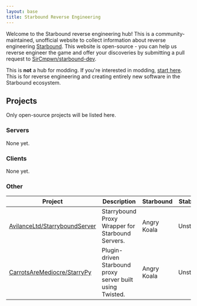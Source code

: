 ```yaml
---
layout: base
title: Starbound Reverse Engineering
---
```


Welcome to the Starbound reverse engineering hub! This is a community-maintained, unofficial website to collect information
about reverse engineering [Starbound](http://playstarbound.com). This website is open-source - you can help us reverse engineer
the game and offer your discoveries by submitting a pull request to [SirCmpwn/starbound-dev](https://github.com/SirCmpwn/starbound-dev).

This is **not** a hub for modding. If you're interested in modding, [start here](http://starbounder.org/Modding). This is for
reverse engineering and creating entirely new software in the Starbound ecosystem.

## Projects

Only open-source projects will be listed here.

<!--Maintain these lists first by supported Starbound version, and second alphabetically. Don't compete for room here. -->

### Servers

None yet.

### Clients

None yet.

### Other

<table class="table">
    <thead>
        <tr>
            <th>Project</th>
            <th>Description</th>
            <th>Starbound</th>
            <th>Stability</th>
            <th>Languages</th>
            <th>License</th>
        </tr>
    </thead>
    <tbody>
        <tr> <!-- StarryboundServer -->
            <td><a href="https://github.com/AvilanceLtd/StarryboundServer/">AvilanceLtd/StarryboundServer</a></td>
            <td>Starrybound Proxy Wrapper for Starbound Servers.</td>
            <td><span class="label label-success">Angry Koala</span></td>
            <td><span class="label label-danger">Unstable</span></td>
            <td>C#</td>
            <td><a href="https://github.com/AvilanceLtd/StarryboundServer/blob/master/LICENSE">GPLv3</a></td>
        </tr>
        <tr> <!-- StarryPy -->
            <td><a href="https://github.com/CarrotsAreMediocre/StarryPy">CarrotsAreMediocre/StarryPy</a></td>
            <td>Plugin-driven Starbound proxy server built using Twisted.</td>
            <td><span class="label label-success">Angry Koala</span></td>
            <td><span class="label label-danger">Unstable</span></td>
            <td>Python</td>
            <td><a href="https://github.com/CarrotsAreMediocre/StarryPy/blob/master/LICENSE">WTFPL</a></td>
        </tr>
    </tbody>
</table>
